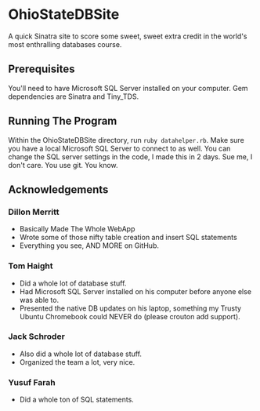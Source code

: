 # OhioStateDBSite
A quick Sinatra site to score some sweet, sweet extra credit in the world's most enthralling databases course.

## Prerequisites
You'll need to have Microsoft SQL Server installed on your computer. Gem dependencies are Sinatra and Tiny_TDS.

## Running The Program
Within the OhioStateDBSite directory, run `ruby datahelper.rb`. Make sure you have a local Microsoft SQL Server to connect to as well.
You can change the SQL server settings in the code, I made this in 2 days. Sue me, I don't care. You use git. You know.
## Acknowledgements

### Dillon Merritt

* Basically Made The Whole WebApp
* Wrote some of those nifty table creation and insert SQL statements
* Everything you see, AND MORE on GitHub.

### Tom Haight

* Did a whole lot of database stuff.
* Had Microsoft SQL Server installed on his computer before anyone else was able to.
* Presented the native DB updates on his laptop, something my Trusty Ubuntu Chromebook could NEVER do (please crouton add support).

### Jack Schroder

* Also did a whole lot of database stuff.
* Organized the team a lot, very nice.

### Yusuf Farah

* Did a whole ton of SQL statements.
